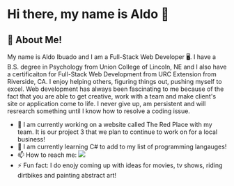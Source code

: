 # Hi there, my name is Aldo 👋

## :rocket: About Me!

My name is Aldo Ibuado and I am a Full-Stack Web Developer :desktop_computer:. I have a B.S. degree in Psychology from Union College of Lincoln, NE and I also have a certificaiton for Full-Stack Web Development from URC Extension from Riverside, CA. I enjoy helping others, figuring things out, pushing myself to excel. Web development has always been fascinating to me because of the fact that you are able to get creative, work with a team and make client's site or application come to life. I never give up, am persistent and will resrearch something until I know how to resolve a coding issue. 

- 🔭 I am currently working on a website called The Red Place with my team. It is our project 3 that we plan to continue to work on for a local business!
- 🌱 I am currently learning C# to add to my list of programming langauges!
- 📫 How to reach me: <a href="mailto:aldo.ibuado@gmail.com?"><img src="https://img.shields.io/badge/gmail-%23DD0031.svg?&style=for-the-badge&logo=gmail&logoColor=white"/></a>
- ⚡ Fun fact: I do enojy coming up with ideas for movies, tv shows, riding dirtbikes and painting abstract art!

